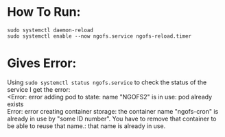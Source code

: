 # How To Run:

```
sudo systemctl daemon-reload
sudo systemctl enable --now ngofs.service ngofs-reload.timer
```

# Gives Error:
Using ```sudo systemctl status ngofs.service``` to check the status of the service I get the error:  
  <Error: error adding pod to state: name "NGOFS2" is in use: pod already exists  
  Error: error creating container storage: the container name "ngofs-cron" is already in use by "some ID number". You have to remove that container to be able to reuse that name.: that name is already in use.
